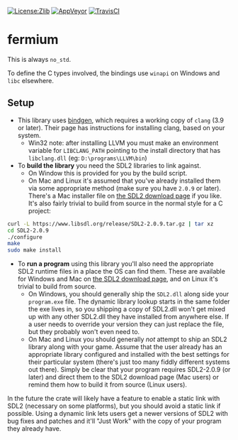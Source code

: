[![License:Zlib](https://img.shields.io/badge/License-Zlib-brightgreen.svg)](https://opensource.org/licenses/Zlib)
[![AppVeyor](https://ci.appveyor.com/api/projects/status/lqvi8qbjayf35v8m/branch/master?svg=true)](https://ci.appveyor.com/project/Lokathor/fermium/branch/master)
[![TravisCI](https://travis-ci.org/Lokathor/fermium.svg?branch=master)](https://travis-ci.org/Lokathor/fermium)

# fermium

This is always `no_std`.

To define the C types involved, the bindings use `winapi` on Windows and `libc`
elsewhere.

## Setup

* This library uses
  [bindgen](https://rust-lang.github.io/rust-bindgen/requirements.html), which
  requires a working copy of `clang` (3.9 or later). Their page has instructions
  for installing clang, based on your system.
  * Win32 note: after installing LLVM you must make an environment variable for
    `LIBCLANG_PATH` pointing to the install directory that has `libclang.dll`
    (eg: `D:\programs\LLVM\bin`)
* To **build the library** you need the SDL2 libraries to link against.
  * On Window this is provided for you by the build script.
  * On Mac and Linux it's assumed that you've already installed them via some
    appropriate method (make sure you have `2.0.9` or later). There's a Mac
    installer file on [the SDL2 download
    page](https://www.libsdl.org/download-2.0.php) if you like. It's also fairly
    trivial to build from source in the normal style for a C project:

```sh
curl -L https://www.libsdl.org/release/SDL2-2.0.9.tar.gz | tar xz
cd SDL2-2.0.9
./configure
make
sudo make install
```

* To **run a program** using this library you'll also need the appropriate SDL2
  runtime files in a place the OS can find them. These are available for Windows
  and Mac on [the SDL2 download page](http://libsdl.org/download-2.0.php), and
  on Linux it's trivial to build from source.
  * On Windows, you should generally ship the `SDL2.dll` along side your
    `program.exe` file. The dynamic library lookup starts in the same folder the
    exe lives in, so you shipping a copy of SDL2.dll won't get mixed up with any
    other SDL2.dll they have installed from anywhere else. If a user needs to
    override your version they can just replace the file, but they probably
    won't even need to.
  * On Mac and Linux you should generally _not_ attempt to ship an SDL2 library
    along with your game. Assume that the user already has an appropriate
    library configured and installed with the best settings for their particular
    system (there's just too many fiddly different systems out there). Simply be
    clear that your program requires SDL2-2.0.9 (or later) and direct them to
    the SDL2 download page (Mac users) or remind them how to build it from
    source (Linux users).

In the future the crate will likely have a feature to enable a static link with
SDL2 (necessary on some platforms), but you should avoid a static link if
possible. Using a dynamic link lets users get a newer versions of SDL2 with bug
fixes and patches and it'll "Just Work" with the copy of your program they
already have.
